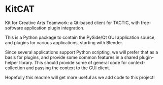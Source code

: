 # KitCAT
Kit for Creative Arts Teamwork: a Qt-based client for TACTIC, with free-software application plugin integration.

This is a Python package to contain the PySide/Qt GUI application source, and plugins for various applications, starting with Blender.

Since several applications support Python scripting, we will prefer that as a basis for plugins, and provide some common features in a shared plugin-helper library. This should provide some of general code for context-collection and passing the context to the GUI client.

Hopefully this readme will get more useful as we add code to this project!
